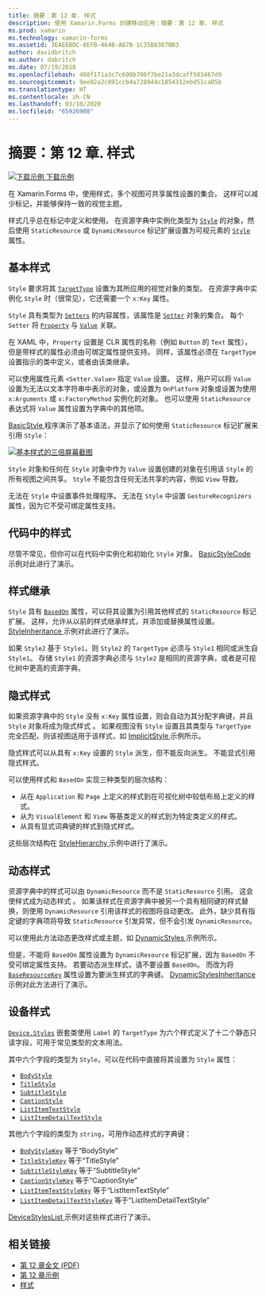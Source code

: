 ```yaml
---
title: 摘要：第 12 章. 样式
description: 使用 Xamarin.Forms 创建移动应用：摘要：第 12 章. 样式
ms.prod: xamarin
ms.technology: xamarin-forms
ms.assetid: 3EAE6BDC-8EFB-464B-A87B-1C35B8387BB3
author: davidbritch
ms.author: dabritch
ms.date: 07/19/2018
ms.openlocfilehash: 408f171a3c7c690b700f7be21a3dcaff503467d9
ms.sourcegitcommit: 9ee02a2c091ccb4a728944c1854312ebd51ca05b
ms.translationtype: HT
ms.contentlocale: zh-CN
ms.lasthandoff: 03/10/2020
ms.locfileid: "65926908"
---
```

# <a name="summary-of-chapter-12-styles"></a>摘要：第 12 章. 样式

[![下载示例](~/media/shared/download.png) 下载示例](https://github.com/xamarin/xamarin-forms-book-samples/tree/master/Chapter12)

在 Xamarin.Forms 中，使用样式，多个视图可共享属性设置的集合。 这样可以减少标记，并能够保持一致的视觉主题。

样式几乎总在标记中定义和使用。 在资源字典中实例化类型为 [`Style`](xref:Xamarin.Forms.Style) 的对象，然后使用 `StaticResource` 或 `DynamicResource` 标记扩展设置为可视元素的 [`Style`](xref:Xamarin.Forms.NavigableElement.Style) 属性。

## <a name="the-basic-style"></a>基本样式

`Style` 要求将其 [`TargetType`](xref:Xamarin.Forms.Style.TargetType) 设置为其所应用的视觉对象的类型。 在资源字典中实例化 `Style` 时（很常见），它还需要一个 `x:Key` 属性。

`Style` 具有类型为 [`Setters`](xref:Xamarin.Forms.Style.Setters) 的内容属性，该属性是 [`Setter`](xref:Xamarin.Forms.Setter) 对象的集合。 每个 `Setter` 将 [`Property`](xref:Xamarin.Forms.Setter.Property) 与 [`Value`](xref:Xamarin.Forms.Setter.Value) 关联。

在 XAML 中，`Property` 设置是 CLR 属性的名称（例如 `Button` 的 `Text` 属性），但是带样式的属性必须由可绑定属性提供支持。 同样，该属性必须在 `TargetType` 设置指示的类中定义，或者由该类继承。

可以使用属性元素 `<Setter.Value>` 指定 `Value` 设置。 这样，用户可以将 `Value` 设置为无法以文本字符串中表示的对象，或设置为 `OnPlatform` 对象或设置为使用 `x:Arguments` 或 `x:FactoryMethod` 实例化的对象。 也可以使用 `StaticResource` 表达式将 `Value` 属性设置为字典中的其他项。

[BasicStyle  ](https://github.com/xamarin/xamarin-forms-book-samples/tree/master/Chapter12/BasicStyle) 程序演示了基本语法，并显示了如何使用 `StaticResource` 标记扩展来引用 `Style`：

[![基本样式的三倍屏幕截图](images/ch12fg01-small.png "基本样式")](images/ch12fg01-large.png#lightbox "基本样式")

`Style` 对象和任何在 `Style` 对象中作为 `Value` 设置创建的对象在引用该 `Style` 的所有视图之间共享。 `Style` 不能包含任何无法共享的内容，例如 `View` 导数。

无法在 `Style` 中设置事件处理程序。 无法在 `Style` 中设置 `GestureRecognizers` 属性，因为它不受可绑定属性支持。

## <a name="styles-in-code"></a>代码中的样式

尽管不常见，但你可以在代码中实例化和初始化 `Style` 对象。 [BasicStyleCode  ](https://github.com/xamarin/xamarin-forms-book-samples/tree/master/Chapter12/BasicStyleCode) 示例对此进行了演示。

## <a name="style-inheritance"></a>样式继承

`Style` 具有 [`BasedOn`](xref:Xamarin.Forms.Style.BasedOn) 属性，可以将其设置为引用其他样式的 `StaticResource` 标记扩展。 这样，允许从以前的样式继承样式，并添加或替换属性设置。 [StyleInheritance  ](https://github.com/xamarin/xamarin-forms-book-samples/tree/master/Chapter12/StyleInheritance) 示例对此进行了演示。

如果 `Style2` 基于 `Style1`，则 `Style2` 的 `TargetType` 必须与 `Style1` 相同或派生自 `Style1`。 存储 `Style1` 的资源字典必须与 `Style2` 是相同的资源字典，或者是可视化树中更高的资源字典。

## <a name="implicit-styles"></a>隐式样式

如果资源字典中的 `Style` 没有 `x:Key` 属性设置，则会自动为其分配字典键，并且 `Style` 对象将成为隐式样式  。 如果视图没有 `Style` 设置且其类型与 `TargetType` 完全匹配，则该视图适用于该样式，如 [ImplicitStyle  ](https://github.com/xamarin/xamarin-forms-book-samples/tree/master/Chapter12/ImplicitStyle) 示例所示。

隐式样式可以从具有 `x:Key` 设置的 `Style` 派生，但不能反向派生。 不能显式引用隐式样式。

可以使用样式和 `BasedOn` 实现三种类型的层次结构：

- 从在 `Application` 和 `Page` 上定义的样式到在可视化树中较低布局上定义的样式。
- 从为 `VisualElement` 和 `View` 等基类定义的样式到为特定类定义的样式。
- 从具有显式词典键的样式到隐式样式。

这些层次结构在 [StyleHierarchy  ](https://github.com/xamarin/xamarin-forms-book-samples/tree/master/Chapter12/StyleHierarchy) 示例中进行了演示。

## <a name="dynamic-styles"></a>动态样式

资源字典中的样式可以由 `DynamicResource` 而不是 `StaticResource` 引用。 这会使样式成为动态样式  。 如果该样式在资源字典中被另一个具有相同键的样式替换，则使用 `DynamicResource` 引用该样式的视图将自动更改。 此外，缺少具有指定键的字典项将导致 `StaticResource` 引发异常，但不会引发 `DynamicResource`。

可以使用此方法动态更改样式或主题，如 [DynamicStyles  ](https://github.com/xamarin/xamarin-forms-book-samples/tree/master/Chapter12/DynamicStyles) 示例所示。

但是，不能将 `BasedOn` 属性设置为 `DynamicResource` 标记扩展，因为 `BasedOn` 不受可绑定属性支持。 若要动态派生样式，请不要设置 `BasedOn`。 而改为将 [`BaseResourceKey`](xref:Xamarin.Forms.Style.BaseResourceKey) 属性设置为要派生样式的字典键。 [DynamicStylesInheritance  ](https://github.com/xamarin/xamarin-forms-book-samples/tree/master/Chapter12/DynaStylesInh) 示例对此方法进行了演示。

## <a name="device-styles"></a>设备样式

[`Device.Styles`](xref:Xamarin.Forms.Device.Styles) 嵌套类使用 `Label` 的 `TargetType` 为六个样式定义了十二个静态只读字段，可用于常见类型的文本用法。

其中六个字段的类型为 `Style`，可以在代码中直接将其设置为 `Style` 属性：

- [`BodyStyle`](xref:Xamarin.Forms.Device.Styles.BodyStyle)
- [`TitleStyle`](xref:Xamarin.Forms.Device.Styles.TitleStyle)
- [`SubtitleStyle`](xref:Xamarin.Forms.Device.Styles.SubtitleStyle)
- [`CaptionStyle`](xref:Xamarin.Forms.Device.Styles.CaptionStyle)
- [`ListItemTextStyle`](xref:Xamarin.Forms.Device.Styles.ListItemTextStyle)
- [`ListItemDetailTextStyle`](xref:Xamarin.Forms.Device.Styles.ListItemDetailTextStyle)

其他六个字段的类型为 `string`，可用作动态样式的字典键：

- [`BodyStyleKey`](xref:Xamarin.Forms.Device.Styles.BodyStyleKey) 等于“BodyStyle”
- [`TitleStyleKey`](xref:Xamarin.Forms.Device.Styles.TitleStyleKey) 等于“TitleStyle”
- [`SubtitleStyleKey`](xref:Xamarin.Forms.Device.Styles.SubtitleStyleKey) 等于“SubtitleStyle”
- [`CaptionStyleKey`](xref:Xamarin.Forms.Device.Styles.CaptionStyleKey) 等于“CaptionStyle”
- [`ListItemTextStyleKey`](xref:Xamarin.Forms.Device.Styles.ListItemTextStyleKey) 等于“ListItemTextStyle”
- [`ListItemDetailTextStyleKey`](xref:Xamarin.Forms.Device.Styles.ListItemDetailTextStyleKey) 等于“ListItemDetailTextStyle”

[DeviceStylesList  ](https://github.com/xamarin/xamarin-forms-book-samples/tree/master/Chapter12/DeviceStylesList) 示例对这些样式进行了演示。

## <a name="related-links"></a>相关链接

- [第 12 章全文 (PDF)](https://download.xamarin.com/developer/xamarin-forms-book/XamarinFormsBook-Ch12-Apr2016.pdf)
- [第 12 章示例](https://github.com/xamarin/xamarin-forms-book-samples/tree/master/Chapter12)
- [样式](~/xamarin-forms/user-interface/styles/index.md)
